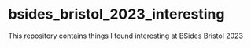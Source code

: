 # bsides_bristol_2023_interesting
This repository contains things I found interesting at BSides Bristol 2023
